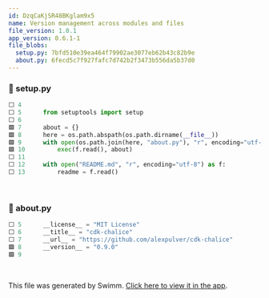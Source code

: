 ```yaml
---
id: DzqCaKjSR48BKglam9x5
name: Version management across modules and files
file_version: 1.0.1
app_version: 0.6.1-1
file_blobs:
  setup.py: 7bfd510e39ea464f79902ae3077eb62b43c82b9e
  about.py: 6fecd5c7f927fafc7d742b2f3473b556da5b37d0
---
```



<!-- NOTE-swimm-snippet: the lines below link your snippet to Swimm -->
### 📄 setup.py
```python
⬜ 4      
⬜ 5      from setuptools import setup
⬜ 6      
🟩 7      about = {}
🟩 8      here = os.path.abspath(os.path.dirname(__file__))
🟩 9      with open(os.path.join(here, "about.py"), "r", encoding="utf-8") as f:
🟩 10         exec(f.read(), about)
⬜ 11     
⬜ 12     with open("README.md", "r", encoding="utf-8") as f:
⬜ 13         readme = f.read()
```

<br/>

<!-- NOTE-swimm-snippet: the lines below link your snippet to Swimm -->
### 📄 about.py
```python
⬜ 5      __license__ = "MIT License"
⬜ 6      __title__ = "cdk-chalice"
⬜ 7      __url__ = "https://github.com/alexpulver/cdk-chalice"
🟩 8      __version__ = "0.9.0"
🟩 9      
```

<br/>

This file was generated by Swimm. [Click here to view it in the app](https://swimm.io/link?l=c3dpbW0lM0ElMkYlMkZyZXBvcyUyRnlxdEJRWmdtSzhqMGhRTlI3M29EJTJGZG9jcyUyRkR6cUNhS2pTUjQ4QktnbGFtOXg1).